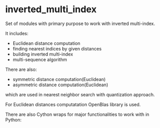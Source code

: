 # inverted_multi_index
Set of modules with primary purpose to work with inverted multi-index.

It includes:
- Euclidean distance computation
- finding nearest indices by given distances
- building inverted multi-index
- multi-sequence algorithm

There are also:
- symmetric distance computation(Euclidean)
- asymmetric distance computation(Euclidean)

which are used in nearest neighbor search with quantization approach.

For Euclidean distances computatation OpenBlas library is used.

There are also Cython wraps for major functionalities to work with in Python:
